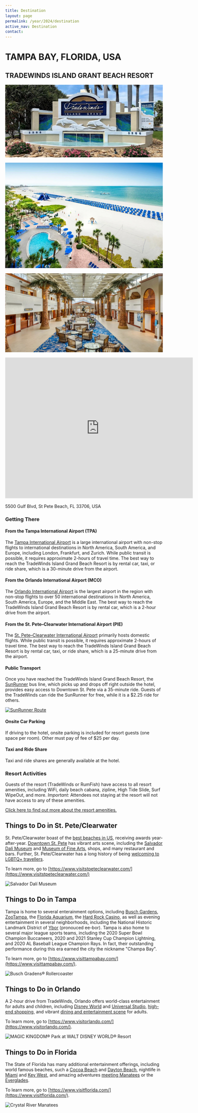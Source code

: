 ```yaml
---
title: Destination
layout: page
permalink: /year/2024/destination
active_nav: Destination
contact: 
---
```



# TAMPA BAY, FLORIDA, USA
## TRADEWINDS ISLAND GRANT BEACH RESORT

<p>
  <img src="assets/photos/tradewinds/sign.jpg" />
</p>
<p>
  <img src="assets/photos/tradewinds/beach.jpg" /> 
</p>
<p>
  <img src="assets/photos/tradewinds/hall.jpg" />
</p>

<iframe src="https://www.google.com/maps/embed/v1/place?q=Island+Grand+a+TradeWinds+Beach+Resort,+5500+Gulf+Blvd,+St.+Pete+Beach,+FL+33706,+USA&key=AIzaSyBFw0Qbyq9zTFTd-tUY6dZWTgaQzuU17R8" width="600" height="450" style="border:0;" allowfullscreen="" loading="lazy" referrerpolicy="no-referrer-when-downgrade"></iframe>

5500 Gulf Blvd, St Pete Beach, FL 33706, USA

### Getting There

#### From the Tampa International Airport (TPA)

The [Tampa International Airport](https://www.orlandoairports.net/) is a large international airport with non-stop flights to international destinations in North America, South America, and Europe, including London, Frankfurt, and Zurich. While public transit is possible, it requires approximate 2-hours of travel time. The best way to reach the TradeWinds Island Grand Beach Resort is by rental car, taxi, or ride share, which is a 30-minute drive from the airport. 


#### From the Orlando International Airport (MCO)

The [Orlando International Airport](https://www.orlandoairports.net/) is the largest airport in the region with non-stop flights to over 50 international destinations in North America, South America, Europe, and the Middle East. The best way to reach the TradeWinds Island Grand Beach Resort is by rental car, which is a 2-hour drive from the airport. 


#### From the St. Pete–Clearwater International Airport (PIE)

The [St. Pete–Clearwater International Airport](https://fly2pie.com/) primarily hosts domestic flights. While public transit is possible, it requires approximate 2-hours of travel time. The best way to reach the TradeWinds Island Grand Beach Resort is by rental car, taxi, or ride share, which is a 25-minute drive from the airport. 


#### Public Transport

Once you have reached the TradeWinds Island Grand Beach Resort, the [SunRunner](https://psta.net/about-psta/projects/sunrunner/) bus line, which picks up and drops off right outside the hotel, provides easy access to Downtown St. Pete via a 35-minute ride. Guests of the TradeWinds can ride the SunRunner for free, while it is a $2.25 ride for others.

[![SunRunner Route](https://psta.net/media/6494/sunrunner-interactive-map.jpg)](https://www.google.com/maps/d/viewer?mid=1tmOuhGwLF5ksk02sRBnAKOmHGguKe58&hl=en&ll=27.73909310677942%2C-82.7089450950972&z=13)


#### Onsite Car Parking

If driving to the hotel, onsite parking is included for resort guests (one space per room). Other must pay of fee of $25 per day.

#### Taxi and Ride Share

Taxi and ride shares are generally available at the hotel.


### Resort Activities

Guests of the resort (TradeWinds or RumFish) have access to all resort amenities, including WiFi, daily beach cabana, zipline, High Tide Slide, Surf WipeOut, and more. *Important:* Attendees not staying at the resort will not have access to any of these amenities.

[Click here to find out more about the resort amenities.](https://www.tradewindsresort.com/explore/resort-recreation)

## Things to Do in St. Pete/Clearwater


St. Pete/Clearwater boast of the [best beaches in US](https://www.visitstpeteclearwater.com/things-to-do/beaches), receiving awards year-after-year. [Downtown St. Pete](https://www.visitstpeteclearwater.com/central-ave) has vibrant arts scene, including the [Salvador Dalí Museum](https://www.visitstpeteclearwater.com/profile/dali-museum/138446) and [Museum of Fine Arts](https://www.visitstpeteclearwater.com/things-to-do/arts#:~:text=collection%20at%20the-,Museum%20of%20Fine%20Arts,-and%20gorgeous%20glass), shops, and many restaurant and bars. Further, St. Pete/Clearwater has a long history of being [welcoming to LGBTQ+ travellers](https://www.visitstpeteclearwater.com/lgbtq-travel).

To learn more, go to [https://www.visitstpeteclearwater.com/](https://www.visitstpeteclearwater.com/)

![Salvador Dalí Museum](https://www.visitstpeteclearwater.com/sites/default/files/styles/large_horizontal_wide/public/listing_images/stpetersburg-dali-museum-exterior-hero_83A34606-B5B1-1BE8-6F1EB560E8378FD7-83a3454aa40309b_83a348b8-aecf-08c9-ffde65dec890bf31.jpg?h=c12e0b96&itok=oInXwtHu)

## Things to Do in Tampa

Tampa is home to several enterainment options, including [Busch Gardens](https://www.visittampabay.com/listings/busch-gardens-tampa-bay/1824/), [ZooTampa](https://www.visittampabay.com/listings/zootampa-at-lowry-park/8011/), the [Florida Aquarium](https://www.visittampabay.com/listings/the-florida-aquarium/3048/), the [Hard Rock Casino](https://www.visittampabay.com/listings/seminole-hard-rock-hotel-%26-casino-tampa/3843/), as well as evening entertainment in several neighborhoods, including the National Historic Landmark District of [Ybor](https://www.visittampabay.com/listings/centro-ybor/7274/) (pronouced ee-bor). Tampa is also home to several major league sports teams, including the 2020 Super Bowl Champion Buccaneers, 2020 and 2021 Stanley Cup Champion Lightning, and 2020 AL Baseball League Champion Rays. In fact, their outstanding performance during this era earned the city the nickname "Champa Bay". 

To learn more, go to [https://www.visittampabay.com/](https://www.visittampabay.com/).

![Busch Gradens® Rollercoaster](https://assets.simpleviewinc.com/simpleview/image/upload/c_fill,h_726,q_75,w_1920/v1/clients/tampabay/BUSCH_GARDENS_TAMPA_BAY_CHEETAH_HUNT_03_1__1006b815-5d71-4e0e-8126-c056dbb26c60.jpg)

## Things to Do in Orlando

A 2-hour drive from TradeWinds, Orlando offers world-class entertainment for adults and children, including [Disney World](https://www.visitorlando.com/things-to-do/theme-parks/walt-disney-world-resort/) and [Universal Studio](https://www.visitorlando.com/things-to-do/theme-parks/universal-orlando-resort/), [high-end shopping](https://www.visitorlando.com/things-to-do/shopping/), and vibrant [dining and entertainment scene](https://www.visitorlando.com/things-to-do/eat-drink/) for adults.

To learn more, go to [https://www.visitorlando.com/](https://www.visitorlando.com/).

![MAGIC KINGDOM® Park at WALT DISNEY WORLD® Resort](https://assets.simpleviewinc.com/simpleview/image/upload/c_fill,f_webp,g_xy_center,h_500,q_75,w_1400,x_5100,y_4862/v1/clients/orlandofl/8731_castle_landing_page_image_nu_2a8f8e6a-a1f9-45fd-8eca-596c92d04a7c.jpg)

## Things to Do in Florida

The State of Florida has many additional entertainment offerings, including world famous beaches, such a [Cocoa Beach](https://www.visitflorida.com/beaches/popular/cocoa-beach/) and [Dayton Beach](https://www.visitflorida.com/beaches/popular/daytona-beach/), nightlife in [Miami](https://www.visitflorida.com/places-to-go/southeast/#:~:text=Nature%20Center.-,Miami,-Ever%20the%20melting) and [Key West](https://www.visitflorida.com/places-to-go/southeast/key-west/), and amazing adventures [meeting Manatees](https://www.visitflorida.com/things-to-do/outdoors-and-adventure/wildlife/manatees/) or the [Everglades](https://www.visitflorida.com/things-to-do/outdoors-and-adventure/parks/everglades-national-park/).

To learn more, go to [https://www.visitflorida.com/](https://www.visitflorida.com/).

![Crystal River Manatees](https://assets.simpleviewinc.com/simpleview/image/upload/c_fill,f_avif,g_xy_center,h_500,q_55,w_1170,x_716,y_377/v1/clients/visitflorida/VISIT_FLORIDA_Backgrounds_Crystal_River_Manatees_e11b784c-0c27-41b5-9475-9859b9a80da5.jpg)

 
